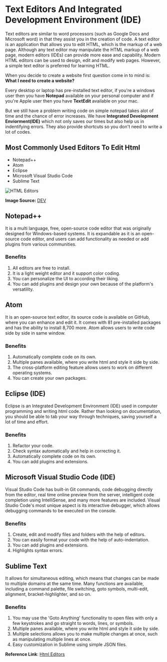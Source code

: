 # Text Editors And Integrated Development Environment (IDE)

Text editors are similar to word processors (such as Google Docs and Microsoft word) in that they assist you in the creation of code. A text editor is an application that allows you to edit HTML, which is the markup of a web page. Although any text editor may manipulate the HTML markup of a web page, modern editors (IDEs) can provide more ease and capability. Modern HTML editors can be used to design, edit and modify web pages. However, a simple text editor is preferred for learning HTML.

When you decide to create a website first question come in to mind is: **What I need to create a website?**

Every desktop or laptop has pre-installed text editor, if you're a windows user then you have **Notepad** available on your personal computer and if you're Apple user then you have **TextEdit** available on your mac. 

But we still have a problem writing code on simple notepad takes alot of time and the chance of error increases. We have **Integrated Development Enviorment(IDE)** which not only saves our times but also help us in indentifying errors. They also provide shortcuts so you don't need to write a lot of codes. 

## Most Commonly Used Editors To Edit Html

- Notepad++
- Atom
- Eclipse
- Microsoft Visual Studio Code
- Sublime Text 

![HTML Editors](https://res.cloudinary.com/practicaldev/image/fetch/s--FVLJBXmG--/c_imagga_scale,f_auto,fl_progressive,h_420,q_auto,w_1000/https://miro.medium.com/max/3000/1%2AhCOOFW4sQi1jz7-2u1sJGQ.png)

**Image Source:** [DEV](https://dev.to/madza/what-ide-code-editors-have-you-used-2c67)

## Notepad++

It is a multi language, free, open-source code editor that was originally designed for Windows-based systems. It is expandable as it is an open-source code editor, and users can add functionality as needed or add plugins from various communities.

### Benefits

1) All editors are free to install.
2) It is a light weight editor and it support color coding.
3) You can personalize the UI to according their liking.
4) You can add plugins and design your own because of the platform's versatility.

## Atom

It is an open-source text editor, its source code is available on GitHub, where you can enhance and edit it. It comes with 81 pre-installed packages and has the ability to install 8,700 more. Atom allows users to write code side by side in same window. 

### Benefits

1) Automatically complete code on its own.
2) Multiple panes available, where you write html and style it side by side.
3) The cross-platform editing feature allows users to work on different operating systems.
4) You can create your own packages.

## Eclipse (IDE)

Eclipse is an Integrated Development Environment (IDE) used in computer programming and writing html code. Rather than looking on documentation, you should be able to tab your way through techniques, saving yourself a lot of time and effort.

### Benefits

1) Refactor your code.
2) Check syntax automatically and help in correcting it.
3) Automatically complete code on its own.
4) You can add plugins and extensions.

## Microsoft Visual Studio Code (IDE)

Visual Studio Code has built-in Git commands, code debugging directly from the editor, real time online preview from the server, intelligent code completion using IntelliSense, and many more features are included. Visual Studio Code's most unique aspect is its interactive debugger, which allows debugging commands to be executed on the console.

### Benefits

1) Create, edit and modify files and folders with the help of editors.
2) You can easily format your code with the help of auto-indentation.
3) You can add plugins and extensions.
4) Highlights syntax errors.

## Sublime Text 

It allows for simultaneous editing, which means that changes can be made to multiple domains at the same time. Many functions are available, including a command palette, file switching, goto symbols, multi-edit, alignment, bracket-highlighter, and so on. 

### Benefits

1) You may use the 'Goto Anything' functionality to open files with only a few keystrokes and go straight to words, lines, or symbols.
2) Multiple panes available, where you write html and style it side by side.
3) Multiple selections allows you to make multiple changes at once, such as manipulating multiple lines at once.
4) Easy customization in Sublime using simple JSON files.


**Reference Link**: [Html Editors](https://data-flair.training/blogs/html-editors/)
